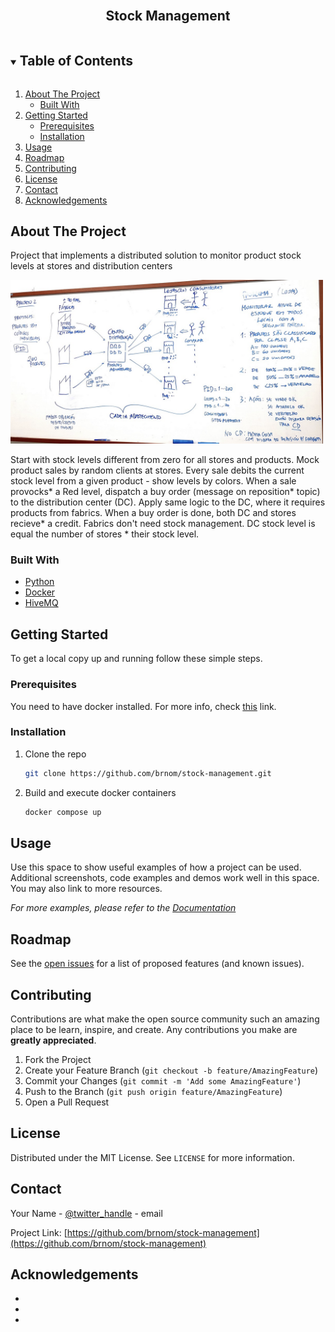 <!--
*** Thanks for checking out the Best-README-Template. If you have a suggestion
*** that would make this better, please fork the repo and create a pull request
*** or simply open an issue with the tag "enhancement".
*** Thanks again! Now go create something AMAZING! :D
***
***
***
*** To avoid retyping too much info. Do a search and replace for the following:
*** github_username, repo_name, twitter_handle, email, project_title, project_description
-->

<!-- PROJECT SHIELDS -->
<!--
*** I'm using markdown "reference style" links for readability.
*** Reference links are enclosed in brackets [ ] instead of parentheses ( ).
*** See the bottom of this document for the declaration of the reference variables
*** for contributors-url, forks-url, etc. This is an optional, concise syntax you may use.
*** https://www.markdownguide.org/basic-syntax/#reference-style-links
-->

<!-- [![Contributors][contributors-shield]][contributors-url]
[![Forks][forks-shield]][forks-url]
[![Stargazers][stars-shield]][stars-url]
[![Issues][issues-shield]][issues-url]
[![MIT License][license-shield]][license-url]
[![LinkedIn][linkedin-shield]][linkedin-url] -->

<!-- PROJECT LOGO -->
<br />
<p align="center">
  <!-- <a href="https://github.com/brnom/stock-management">
    <img src="images/logo.png" alt="Logo" width="80" height="80">
  </a> -->

  <h2 align="center">Stock Management</h2>

  <!-- <p align="center">
    project_description
    <br />
    <a href="https://github.com/brnom/stock-management"><strong>Explore the docs »</strong></a>
    <br />
    <br />
    <a href="https://github.com/brnom/stock-management">View Demo</a>
    ·
    <a href="https://github.com/brnom/stock-management/issues">Report Bug</a>
    ·
    <a href="https://github.com/brnom/stock-management/issues">Request Feature</a>
  </p> -->
</p>

<!-- TABLE OF CONTENTS -->
<details open="open">
  <summary><h2 style="display: inline-block">Table of Contents</h2></summary>
  <ol>
    <li>
      <a href="#about-the-project">About The Project</a>
      <ul>
        <li><a href="#built-with">Built With</a></li>
      </ul>
    </li>
    <li>
      <a href="#getting-started">Getting Started</a>
      <ul>
        <li><a href="#prerequisites">Prerequisites</a></li>
        <li><a href="#installation">Installation</a></li>
      </ul>
    </li>
    <li><a href="#usage">Usage</a></li>
    <li><a href="#roadmap">Roadmap</a></li>
    <li><a href="#contributing">Contributing</a></li>
    <li><a href="#license">License</a></li>
    <li><a href="#contact">Contact</a></li>
    <li><a href="#acknowledgements">Acknowledgements</a></li>
  </ol>
</details>

<!-- ABOUT THE PROJECT -->

## About The Project

<!-- Projeto de implementação de solução distribuída para monitoramento de níveis de estoque de produtos em lojas de varejo e centro de distribuição (CD). -->
<!-- translate -->

Project that implements a distributed solution to monitor product stock levels at stores and distribution centers

<img src="images/about-project.png" alt="Project Architecture" width="500" style="margin: 0 auto;">

<!-- Partir de níveis de estoque diferentes de Zero em todas lojas para todos produtos. Simular compra de produtos por clientes aleatórios nas lojas. Toda compra produz débito no nível de estoque de um determinado produto - mostrar Níveis de estoque em Verde/Amarelo/Vermelho - quando uma venda provocar Vermelho, disparar pedido (mensagem no tópico reposição) de reposição de produto para CD. Usar mesma estratégia para CD, quando nível atingir o Vermelho, precisa disparar pedido de reposição para fábricas. Quando chegar uma mensagem de reposição de produtos (no tópico Reabastecimento(produto)) a loja ou CD realiza uma operação de Crédito. Assim venda provoca Débito na quantidade de produtos na loja, reabastecimento provoca Crédito .. mesma coisa no CD. Nas fábricas não precisa controlar níveis de estoque.. Lembre-se que o nível de estoque no CD deve ser semelhante ao (nível da loja) \* (nro de lojas). -->
<!-- translate -->

Start with stock levels different from zero for all stores and products. Mock product sales by random clients at stores. Every sale debits the current stock level from a given product - show levels by colors. When a sale provocks* a Red level, dispatch a buy order (message on reposition* topic) to the distribution center (DC). Apply same logic to the DC, where it requires products from fabrics.
When a buy order is done, both DC and stores recieve* a credit. Fabrics don't need stock management. DC stock level is equal the number of stores * their stock level.

### Built With

- [Python](https://www.python.org)
- [Docker](https://www.docker.com)
- [HiveMQ](https://www.hivemq.com)

<!-- GETTING STARTED -->

## Getting Started

To get a local copy up and running follow these simple steps.

### Prerequisites

You need to have docker installed. For more info, check [this](https://docs.docker.com/engine/install/) link.

### Installation

1. Clone the repo
   ```sh
   git clone https://github.com/brnom/stock-management.git
   ```
2. Build and execute docker containers
   ```sh
   docker compose up
   ```

<!-- USAGE EXAMPLES -->

## Usage

Use this space to show useful examples of how a project can be used. Additional screenshots, code examples and demos work well in this space. You may also link to more resources.

_For more examples, please refer to the [Documentation](https://example.com)_

<!-- ROADMAP -->

## Roadmap

See the [open issues](https://github.com/brnom/stock-management/issues) for a list of proposed features (and known issues).

<!-- CONTRIBUTING -->

## Contributing

Contributions are what make the open source community such an amazing place to be learn, inspire, and create. Any contributions you make are **greatly appreciated**.

1. Fork the Project
2. Create your Feature Branch (`git checkout -b feature/AmazingFeature`)
3. Commit your Changes (`git commit -m 'Add some AmazingFeature'`)
4. Push to the Branch (`git push origin feature/AmazingFeature`)
5. Open a Pull Request

<!-- LICENSE -->

## License

Distributed under the MIT License. See `LICENSE` for more information.

<!-- CONTACT -->

## Contact

Your Name - [@twitter_handle](https://twitter.com/twitter_handle) - email

Project Link: [https://github.com/brnom/stock-management](https://github.com/brnom/stock-management)

<!-- ACKNOWLEDGEMENTS -->

## Acknowledgements

- []()
- []()
- []()

<!-- MARKDOWN LINKS & IMAGES -->
<!-- https://www.markdownguide.org/basic-syntax/#reference-style-links -->

[contributors-shield]: https://img.shields.io/github/contributors/github_username/repo.svg?style=for-the-badge
[contributors-url]: https://github.com/github_username/repo/graphs/contributors
[forks-shield]: https://img.shields.io/github/forks/github_username/repo.svg?style=for-the-badge
[forks-url]: https://github.com/github_username/repo/network/members
[stars-shield]: https://img.shields.io/github/stars/github_username/repo.svg?style=for-the-badge
[stars-url]: https://github.com/github_username/repo/stargazers
[issues-shield]: https://img.shields.io/github/issues/github_username/repo.svg?style=for-the-badge
[issues-url]: https://github.com/github_username/repo/issues
[license-shield]: https://img.shields.io/github/license/github_username/repo.svg?style=for-the-badge
[license-url]: https://github.com/github_username/repo/blob/master/LICENSE.txt
[linkedin-shield]: https://img.shields.io/badge/-LinkedIn-black.svg?style=for-the-badge&logo=linkedin&colorB=555
[linkedin-url]: https://linkedin.com/in/github_username
